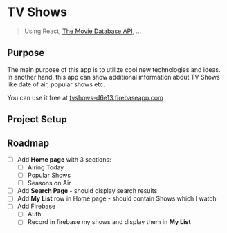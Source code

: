 # TV Shows

> Using React, [The Movie Database API](https://themoviedb.org),  ...

## Purpose

The main purpose of this app is to utilize cool new technologies and ideas.
In another hand, this app can show additional information about TV Shows like date of air, popular shows etc.

You can use it free at [tvshows-d6e13.firebaseapp.com](https://tvshows-d6e13.firebaseapp.com)

## Project Setup

## Roadmap

- [ ] Add **Home page** with 3 sections:
  - [ ] Airing Today
  - [ ] Popular Shows
  - [ ] Seasons on Air
- [ ] Add **Search Page** - should display search results
- [ ] Add **My List** row in Home page - should contain Shows which I watch
- [ ] Add Firebase
  - [ ] Auth
  - [ ] Record in firebase my shows and display them in **My List**
